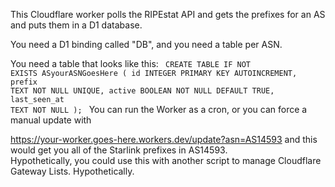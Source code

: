 This Cloudflare worker polls the RIPEstat API and gets the prefixes for an AS and puts them in a D1 database.

You need a D1 binding called "DB", and you need a table per ASN.

You need a table that looks like this:
<code>
CREATE TABLE IF NOT EXISTS ASyourASNGoesHere (
  id INTEGER PRIMARY KEY AUTOINCREMENT,
  prefix TEXT NOT NULL UNIQUE,
  active BOOLEAN NOT NULL DEFAULT TRUE,
  last_seen_at TEXT NOT NULL
);
</code>
You can run the Worker as a cron, or you can force a manual update with 

https://your-worker.goes-here.workers.dev/update?asn=AS14593
and this would get you all of the Starlink prefixes in AS14593.  
Hypothetically, you could use this with another script to manage Cloudflare Gateway Lists.  Hypothetically.
